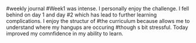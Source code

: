 #weekly journal
#Week1 was intense. I personally enjoy the challenge. I fell behind on day 1 and day 
#2 which has lead to further learning complications. I enjoy the structur of
#the curriculum because allows me to understand where my hangups are occuring
#though s bit stressful. Today improved my comnfidence in my ability to learn.